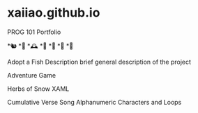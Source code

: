 # xaiiao.github.io
PROG 101 Portfolio

*🐿️
*🧸
*🕰️
*📜
*🍂
*🥮
*🤎

Adopt a Fish
Description brief general description of the project


Adventure Game


Herbs of Snow XAML

Cumulative Verse Song
Alphanumeric Characters and Loops

